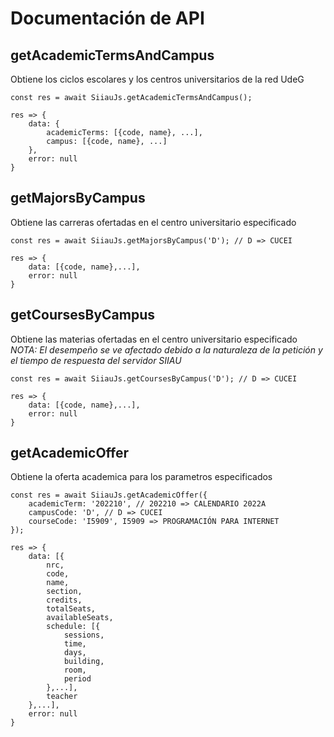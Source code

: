 # Documentación de API

## getAcademicTermsAndCampus

Obtiene los ciclos escolares y los centros universitarios de la red UdeG

```
const res = await SiiauJs.getAcademicTermsAndCampus();

res => {
    data: {
        academicTerms: [{code, name}, ...],
        campus: [{code, name}, ...]
    },
    error: null
}
```

## getMajorsByCampus

Obtiene las carreras ofertadas en el centro universitario especificado

```
const res = await SiiauJs.getMajorsByCampus('D'); // D => CUCEI

res => {
    data: [{code, name},...],
    error: null
}
```

## getCoursesByCampus

Obtiene las materias ofertadas en el centro universitario especificado  
_NOTA: El desempeño se ve afectado debido a la naturaleza de la petición y el tiempo de respuesta del servidor SIIAU_

```
const res = await SiiauJs.getCoursesByCampus('D'); // D => CUCEI

res => {
    data: [{code, name},...],
    error: null
}
```

## getAcademicOffer

Obtiene la oferta academica para los parametros especificados

```
const res = await SiiauJs.getAcademicOffer({
    academicTerm: '202210', // 202210 => CALENDARIO 2022A
    campusCode: 'D', // D => CUCEI
    courseCode: 'I5909', I5909 => PROGRAMACIÓN PARA INTERNET
});

res => {
    data: [{
        nrc,
        code,
        name,
        section,
        credits,
        totalSeats,
        availableSeats,
        schedule: [{
            sessions,
            time,
            days,
            building,
            room,
            period
        },...],
        teacher
    },...],
    error: null
}
```
